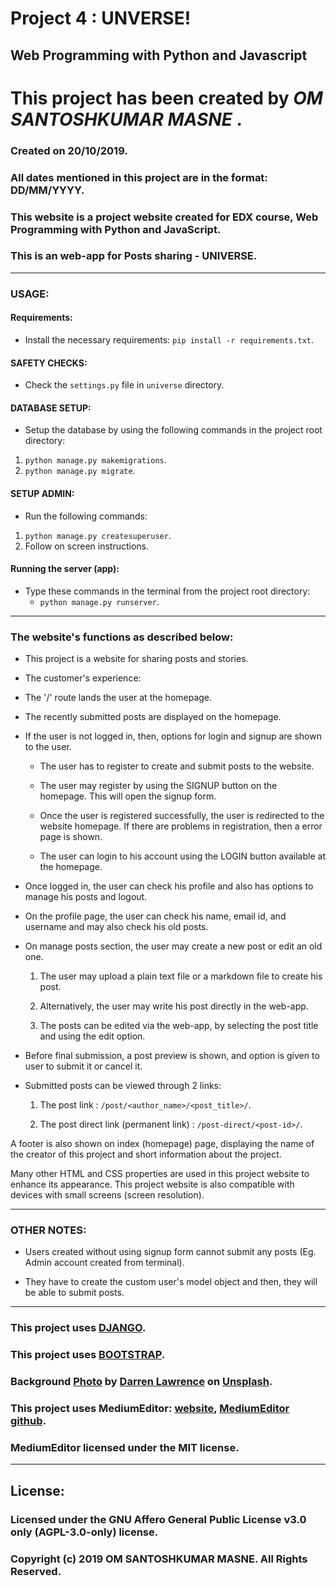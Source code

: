 # Project 4 : UNVERSE!

## Web Programming with Python and Javascript

# This project has been created by ***OM SANTOSHKUMAR MASNE*** .

### Created on 20/10/2019.
### All dates mentioned in this project are in the format: DD/MM/YYYY.

### This website is a project website created for EDX course, Web Programming with Python and JavaScript.

### This is an web-app for Posts sharing - UNIVERSE.

---

### USAGE:

#### Requirements:

* Install the necessary requirements: `pip install -r requirements.txt`.

#### SAFETY CHECKS:

* Check the `settings.py` file in `universe` directory.

#### DATABASE SETUP:

* Setup the database by using the following commands in the project root directory:
1. `python manage.py makemigrations`.
2. `python manage.py migrate`.

#### SETUP ADMIN:

* Run the following commands:
1. `python manage.py createsuperuser`.
2. Follow on screen instructions.

#### Running the server (app):

* Type these commands in the terminal from the project root directory:
    * `python manage.py runserver`.

---

### The website's functions as described below:

* This project is a website for sharing posts and stories.

* The customer's experience:

* The '/' route lands the user at the homepage.

* The recently submitted posts are displayed on the homepage.

* If the user is not logged in, then, options for login and signup are shown to the user.

    * The user has to register to create and submit posts to the website.

    * The user may register by using the SIGNUP button on the homepage. This will open the signup form.

    * Once the user is registered successfully, the user is redirected to the website homepage. If there are problems in registration, then a error page is shown.

    * The user can login to his account using the LOGIN button available at the homepage.

* Once logged in, the user can check his profile and also has options to manage his posts and logout.

* On the profile page, the user can check his name, email id, and username and may also check his old posts.

* On manage posts section, the user may create a new post or edit an old one.

    1. The user may upload a plain text file or a markdown file to create his post.

    2. Alternatively, the user may write his post directly in the web-app.

    3. The posts can be edited via the web-app, by selecting the post title and using the edit option.

* Before final submission, a post preview is shown, and option is given to user to submit it or cancel it.

* Submitted posts can be viewed through 2 links:

    1. The post link : `/post/<author_name>/<post_title>/`.

    2. The post direct link (permanent link) : `/post-direct/<post-id>/`.

A footer is also shown on index (homepage) page, displaying the name of the creator of this project and short information about the project.

Many other HTML and CSS properties are used in this project website to enhance its appearance.
This project website is also compatible with devices with small screens (screen resolution).

---

### OTHER NOTES:

* Users created without using signup form cannot submit any posts (Eg. Admin account created from terminal).

* They have to create the custom user's model object and then, they will be able to submit posts.


---

### This project uses [DJANGO](https://www.djangoproject.com).

### This project uses [BOOTSTRAP](https://getbootstrap.com).

### Background [Photo](https://unsplash.com/photos/CIKB91GrL1Y) by [Darren Lawrence](https://unsplash.com/@wild_away) on [Unsplash](https://unsplash.com/).

### This project uses MediumEditor: [website](https://yabwe.github.io/medium-editor/), [MediumEditor github](https://github.com/yabwe/medium-editor).
### MediumEditor licensed under the MIT license.

---

## License:
### Licensed under the GNU Affero General Public License v3.0 only (AGPL-3.0-only) license.
### Copyright (c) 2019 OM SANTOSHKUMAR MASNE. All Rights Reserved.
